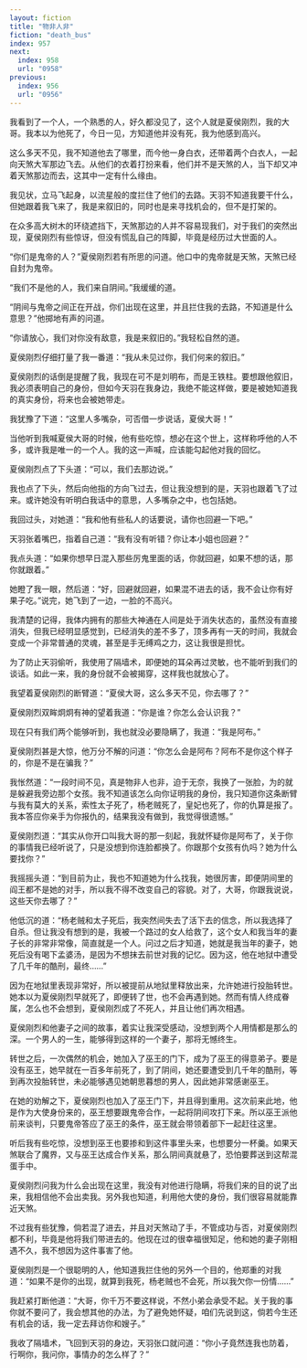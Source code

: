 ```yaml
---
layout: fiction
title: "物非人非"
fiction: "death_bus"
index: 957
next:
  index: 958
  url: "0958"
previous:
  index: 956
  url: "0956"
---
```

我看到了一个人，一个熟悉的人，好久都没见了，这个人就是夏侯刚烈，我的大哥。我本以为他死了，今日一见，方知道他并没有死，我为他感到高兴。

这么多天不见，我不知道他去了哪里，而今他一身白衣，还带着两个白衣人，一起向天煞大军那边飞去。从他们的衣着打扮来看，他们并不是天煞的人，当下却又冲着天煞那边而去，这其中一定有什么缘由。

我见状，立马飞起身，以流星般的度拦住了他们的去路。天羽不知道我要干什么，但她跟着我飞来了，我是来叙旧的，同时也是来寻找机会的，但不是打架的。

在众多高大树木的环绕遮挡下，天煞那边的人并不容易现我们，对于我们的突然出现，夏侯刚烈有些惊讶，但没有慌乱自己的阵脚，毕竟是经历过大世面的人。

“你们是鬼帝的人？”夏侯刚烈若有所思的问道。他口中的鬼帝就是天煞，天煞已经自封为鬼帝。

“我们不是他的人，我们来自阴间。”我缓缓的道。

“阴间与鬼帝之间正在开战，你们出现在这里，并且拦住我的去路，不知道是什么意思？”他掷地有声的问道。

“你请放心，我们对你没有敌意，我是来叙旧的。”我轻松自然的道。

夏侯刚烈仔细打量了我一番道：“我从未见过你，我们何来的叙旧。”

夏侯刚烈的话倒是提醒了我，我现在可不是刘明布，而是王铁柱。要想跟他叙旧，我必须表明自己的身份，但如今天羽在我身边，我绝不能这样做，要是被她知道我的真实身份，将来也会被她带走。

我犹豫了下道：“这里人多嘴杂，可否借一步说话，夏侯大哥！”

当他听到我喊夏侯大哥的时候，他有些吃惊，想必在这个世上，这样称呼他的人不多，或许我是唯一的一个人。我的这一声喊，应该能勾起他对我的回忆。

夏侯刚烈点了下头道：“可以，我们去那边说。”

我也点了下头，然后向他指的方向飞过去，但让我没想到的是，天羽也跟着飞了过来。或许她没有听明白我话中的意思，人多嘴杂之中，也包括她。

我回过头，对她道：“我和他有些私人的话要说，请你也回避一下吧。”

天羽张着嘴巴，指着自己道：“我有没有听错？你让本小姐也回避？”

我点头道：“如果你想早日混入那些厉鬼里面的话，你就回避，如果不想的话，那你就跟着。”

她瞪了我一眼，然后道：“好，回避就回避，如果混不进去的话，我不会让你有好果子吃。”说完，她飞到了一边，一脸的不高兴。

我清楚的记得，我体内拥有的那些大神通在人间是处于消失状态的，虽然没有直接消失，但我已经明显感觉到，已经消失的差不多了，顶多再有一天的时间，我就会变成一个非常普通的灵魂，甚至是手无缚鸡之力，这让我很是担忧。

为了防止天羽偷听，我使用了隔墙术，即便她的耳朵再过灵敏，也不能听到我们的谈话。如此一来，我的身份就不会被揭穿，这样我也就放心了。

我望着夏侯刚烈的断臂道：“夏侯大哥，这么多天不见，你去哪了？”

夏侯刚烈双眸炯炯有神的望着我道：“你是谁？你怎么会认识我？”

现在只有我们两个能够听到，我也就没必要隐瞒了，我道：“我是阿布。”

夏侯刚烈甚是大惊，他万分不解的问道：“你怎么会是阿布？阿布不是你这个样子的，你是不是在骗我？”

我怅然道：“一段时间不见，真是物非人也非，迫于无奈，我换了一张脸，为的就是躲避我旁边那个女孩。我不知道该怎么向你证明我的身份，我只知道你这条断臂与我有莫大的关系，索性太子死了，杨老贼死了，皇妃也死了，你的仇算是报了。我本答应你亲手为你报仇的，结果我没有做到，我觉得很遗憾。”

夏侯刚烈道：“其实从你开口叫我大哥的那一刻起，我就怀疑你是阿布了，关于你的事情我已经听说了，只是没想到你连脸都换了。你跟那个女孩有仇吗？她为什么要找你？”

我摇摇头道：“到目前为止，我也不知道她为什么找我，她很厉害，即便阴间里的阎王都不是她的对手，所以我不得不改变自己的容貌。对了，大哥，你跟我说说，这些天你去哪了？”

他低沉的道：“杨老贼和太子死后，我突然间失去了活下去的信念，所以我选择了自杀。但让我没有想到的是，我被一个路过的女人给救了，这个女人和我当年的妻子长的非常非常像，简直就是一个人。问过之后才知道，她就是我当年的妻子，她死后没有喝下孟婆汤，是因为不想抹去前世对我的记忆。因为这，他在地狱中遭受了几千年的酷刑，最终……”

因为在地狱里表现非常好，所以被提前从地狱里释放出来，允许她进行投胎转世。她本以为夏侯刚烈早就死了，即便转了世，也不会再遇到她。然而有情人终成眷属，怎么也不会想到，夏侯刚烈成了不死人，并且让他们再次相遇。

夏侯刚烈和他妻子之间的故事，着实让我深受感动，没想到两个人用情都是那么的深。一个男人的一生，能够得到这样的一个妻子，那将无憾终生。

转世之后，一次偶然的机会，她加入了巫王的门下，成为了巫王的得意弟子。要是没有巫王，她早就在一百多年前死了，到了阴间，她还要遭受到几千年的酷刑，等到再次投胎转世，未必能够遇见她朝思暮想的男人，因此她非常感谢巫王。

在她的劝解之下，夏侯刚烈也加入了巫王门下，并且得到重用。这次前来此地，他是作为大使身份来的，巫王想要跟鬼帝合作，一起将阴间攻打下来。所以巫王派他前来谈判，只要鬼帝答应了巫王的条件，巫王就会带领着部下一起赶往这里。

听后我有些吃惊，没想到巫王也要掺和到这件事里头来，也想要分一杯羹。如果天煞联合了魔界，又与巫王达成合作关系，那么阴间真就悬了，恐怕要葬送到这帮混蛋手中。

夏侯刚烈问我为什么会出现在这里，我没有对他进行隐瞒，将我们来的目的说了出来，我相信他不会出卖我。另外我也知道，利用他大使的身份，我们很容易就能靠近天煞。

不过我有些犹豫，倘若混了进去，并且对天煞动了手，不管成功与否，对夏侯刚烈都不利，毕竟是他将我们带进去的。他现在过的很幸福很知足，他和她的妻子刚相遇不久，我不想因为这件事害了他。

夏侯刚烈是一个很聪明的人，他知道我拦住他的另外一个目的，他郑重的对我道：“如果不是你的出现，就算到我死，杨老贼也不会死，所以我欠你一份情……”

我赶紧打断他道：“大哥，你千万不要这样说，不然小弟会承受不起。关于我的事你就不要问了，我会想其他的办法，为了避免她怀疑，咱们先说到这，倘若今生还有机会的话，我一定去拜访你和嫂子。”

我收了隔墙术，飞回到天羽的身边，天羽张口就问道：“你小子竟然连我也防着，行啊你，我问你，事情办的怎么样了？”